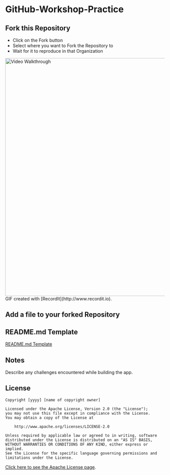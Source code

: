 # GitHub-Workshop-Practice

## Fork this Repository
* Click on the Fork button
* Select where you want to Fork the Repository to
* Wait for it to reproduce in that Organization
<img src='https://recordit.co/QFCxj6Co23.gif' title='Video Walkthrough' width='750' alt='Video Walkthrough' />
GIF created with [RecordIt](http://www.recordit.io).

## Add a file to your forked Repository

## 




## README.md Template

[README.md Template](https://hackmd.io/BP13m1m-RICcitnrwWarbQ?edit)

## Notes

Describe any challenges encountered while building the app.

## License 



    Copyright [yyyy] [name of copyright owner]

    Licensed under the Apache License, Version 2.0 (the "License");
    you may not use this file except in compliance with the License.
    You may obtain a copy of the License at

        http://www.apache.org/licenses/LICENSE-2.0

    Unless required by applicable law or agreed to in writing, software
    distributed under the License is distributed on an "AS IS" BASIS,
    WITHOUT WARRANTIES OR CONDITIONS OF ANY KIND, either express or implied.
    See the License for the specific language governing permissions and
    limitations under the License.

[Click here to see the Apache License page](https://www.apache.org/licenses/LICENSE-2.0).
